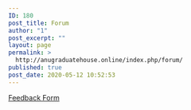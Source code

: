 ```yaml
---
ID: 180
post_title: Forum
author: "1"
post_excerpt: ""
layout: page
permalink: >
  http://anugraduatehouse.online/index.php/forum/
published: true
post_date: 2020-05-12 10:52:53
---
```

<!-- wp:paragraph -->
<p><a href="https://forms.office.com/Pages/ResponsePage.aspx?id=XHJ941yrJEaa5fBTPkhkNyLKkhmrwjtPt9YjaA49szpUMVhKMjU1TlI3QlFMT0VDVlpCRlJXOE9STy4u">Feedback Form</a></p>
<!-- /wp:paragraph -->

<!-- wp:paragraph -->
<p></p>
<!-- /wp:paragraph -->